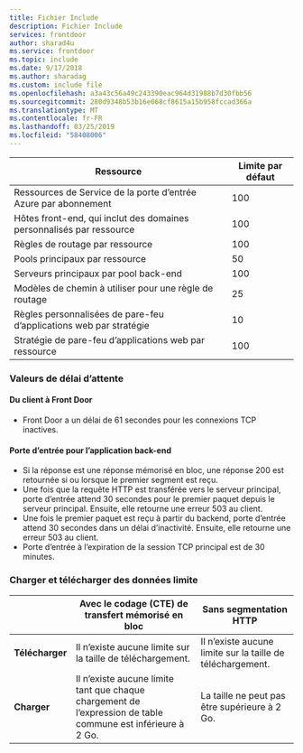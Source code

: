 ```yaml
---
title: Fichier Include
description: Fichier Include
services: frontdoor
author: sharad4u
ms.service: frontdoor
ms.topic: include
ms.date: 9/17/2018
ms.author: sharadag
ms.custom: include file
ms.openlocfilehash: a3a43c56a49c243390eac964d31988b7d30fbb56
ms.sourcegitcommit: 280d9348b53b16e068cf8615a15b958fccad366a
ms.translationtype: MT
ms.contentlocale: fr-FR
ms.lasthandoff: 03/25/2019
ms.locfileid: "58408006"
---
```

| Ressource | Limite par défaut |
| --- | --- |
| Ressources de Service de la porte d’entrée Azure par abonnement | 100 |
| Hôtes front-end, qui inclut des domaines personnalisés par ressource | 100 |
| Règles de routage par ressource | 100 |
| Pools principaux par ressource | 50 |
| Serveurs principaux par pool back-end | 100 |
| Modèles de chemin à utiliser pour une règle de routage | 25 |
| Règles personnalisées de pare-feu d’applications web par stratégie | 10 |
| Stratégie de pare-feu d’applications web par ressource | 100 |

### <a name="timeout-values"></a>Valeurs de délai d’attente
#### <a name="client-to-front-door"></a>Du client à Front Door
- Front Door a un délai de 61 secondes pour les connexions TCP inactives.

#### <a name="front-door-to-application-back-end"></a>Porte d’entrée pour l’application back-end
- Si la réponse est une réponse mémorisé en bloc, une réponse 200 est retournée si ou lorsque le premier segment est reçu.
- Une fois que la requête HTTP est transférée vers le serveur principal, porte d’entrée attend 30 secondes pour le premier paquet depuis le serveur principal. Ensuite, elle retourne une erreur 503 au client.
- Une fois le premier paquet est reçu à partir du backend, porte d’entrée attend 30 secondes dans un délai d’inactivité. Ensuite, elle retourne une erreur 503 au client.
- Porte d’entrée à l’expiration de la session TCP principal est de 30 minutes.

### <a name="upload-and-download-data-limit"></a>Charger et télécharger des données limite

|  | Avec le codage (CTE) de transfert mémorisé en bloc | Sans segmentation HTTP |
| ---- | ------- | ------- |
| **Télécharger** | Il n’existe aucune limite sur la taille de téléchargement. | Il n’existe aucune limite sur la taille de téléchargement. |
| **Charger** |  Il n’existe aucune limite tant que chaque chargement de l’expression de table commune est inférieure à 2 Go. | La taille ne peut pas être supérieure à 2 Go. |
